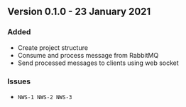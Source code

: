 ## Version 0.1.0 - 23 January 2021

### Added

- Create project structure
- Consume and process message from RabbitMQ
- Send processed messages to clients using web socket

### Issues

- `NWS-1 NWS-2 NWS-3`



    